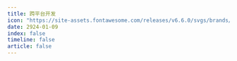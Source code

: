 ```yaml
---
title: 跨平台开发
icon: "https://site-assets.fontawesome.com/releases/v6.6.0/svgs/brands/deviantart.svg"
date: 2924-01-09
index: false
timeline: false
article: false
---
```

